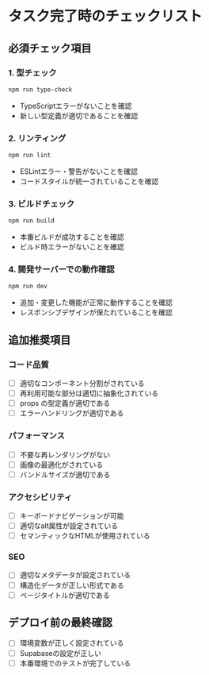 # タスク完了時のチェックリスト

## 必須チェック項目

### 1. 型チェック
```bash
npm run type-check
```
- TypeScriptエラーがないことを確認
- 新しい型定義が適切であることを確認

### 2. リンティング
```bash
npm run lint
```
- ESLintエラー・警告がないことを確認
- コードスタイルが統一されていることを確認

### 3. ビルドチェック
```bash
npm run build
```
- 本番ビルドが成功することを確認
- ビルド時エラーがないことを確認

### 4. 開発サーバーでの動作確認
```bash
npm run dev
```
- 追加・変更した機能が正常に動作することを確認
- レスポンシブデザインが保たれていることを確認

## 追加推奨項目

### コード品質
- [ ] 適切なコンポーネント分割がされている
- [ ] 再利用可能な部分は適切に抽象化されている
- [ ] props の型定義が適切である
- [ ] エラーハンドリングが適切である

### パフォーマンス
- [ ] 不要な再レンダリングがない
- [ ] 画像の最適化がされている
- [ ] バンドルサイズが適切である

### アクセシビリティ
- [ ] キーボードナビゲーションが可能
- [ ] 適切なalt属性が設定されている
- [ ] セマンティックなHTMLが使用されている

### SEO
- [ ] 適切なメタデータが設定されている
- [ ] 構造化データが正しい形式である
- [ ] ページタイトルが適切である

## デプロイ前の最終確認
- [ ] 環境変数が正しく設定されている
- [ ] Supabaseの設定が正しい
- [ ] 本番環境でのテストが完了している